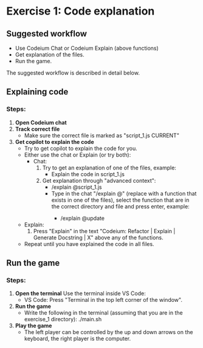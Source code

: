 # Exercise 1: Code explanation

## Suggested workflow

- Use Codeium Chat or Codeium Explain (above functions)
- Get explanation of the files.
- Run the game.

The suggested workflow is described in detail below.

## Explaining code

### Steps:

1. **Open Codeium chat**
2. **Track correct file**
    - Make sure the correct file is marked as "script_1.js CURRENT"
3. **Get copilot to explain the code**
    - Try to get copilot to explain the code for you.
    - Either use the chat or Explain (or try both):
      - Chat:
        1. Try to get an explanation of one of the files, example:
            - Explain the code in script_1.js
        2. Get explanation through "advanced context":
            - /explain @script_1.js
            - Type in the chat "/explain @<any-function-name>" (replace <any-function-name> with a function that exists in one of the files), select the function that are in the correct directory and file and press enter, example:
                - /explain @update
     - Explain:
        1. Press "Explain" in the text "Codeium: Refactor | Explain | Generate Docstring | X" above any of the functions.
    - Repeat until you have explained the code in all files.


## Run the game

### Steps:

1. **Open the terminal**
    Use the terminal inside VS Code:
    - VS Code: Press "Terminal in the top left corner of the window".
2. **Run the game**
    - Write the following in the terminal (assuming that you are in the exercise_1 directory):
        ./main.sh
3. **Play the game**
    - The left player can be controlled by the up and down arrows on the keyboard, the right player is the computer.
